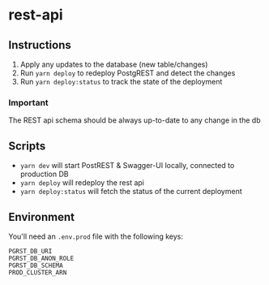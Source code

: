 # rest-api

## Instructions

1. Apply any updates to the database (new table/changes)
1. Run `yarn deploy` to redeploy PostgREST and detect the changes
1. Run `yarn deploy:status` to track the state of the deployment

### Important

The REST api schema should be always up-to-date to any change in the db

## Scripts

- `yarn dev` will start PostREST & Swagger-UI locally, connected to production DB
- `yarn deploy` will redeploy the rest api
- `yarn deploy:status` will fetch the status of the current deployment

## Environment

You'll need an `.env.prod` file with the following keys:

```
PGRST_DB_URI
PGRST_DB_ANON_ROLE
PGRST_DB_SCHEMA
PROD_CLUSTER_ARN
```
